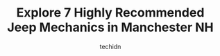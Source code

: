 ---
layout: ampstory
image: https://images.unsplash.com/photo-1617814086906-d847a8bc6fca?ixlib=rb-4.0.3&ixid=MnwxMjA3fDB8MHxwaG90by1wYWdlfHx8fGVufDB8fHx8&auto=format&fit=crop&w=640&h=853&q=80
author: techidn
featured: false
description: For top-quality automotive repairs and maintenance, visit the 7 best Jeep Mechanic in Manchester NH, USA. Their reputation for excellence and their dedication to customer satisfaction make t
title: Explore 7 Highly Recommended Jeep Mechanics in Manchester NH
cover:
   title: Explore 7 Highly Recommended Jeep Mechanics in Manchester NH
   subtitle: Rickpate
   background: https://images.unsplash.com/photo-1617814086906-d847a8bc6fca?ixlib=rb-4.0.3&ixid=MnwxMjA3fDB8MHxwaG90by1wYWdlfHx8fGVufDB8fHx8&auto=format&fit=crop&w=640&h=853&q=80

pages: 
 - layout: thirds
   top: <h1>#1 FCT Auto Performance & tires</h1>
   bottom: "<p>Exceptional prices and selection. The technicians are very friendly and do not try to up sell you on the products. You have many choices for new tires and a wide selectio</p>"
   background: https://www.knot35.com/toplist/wp-content/uploads/2023/06/best-jeep-mechanic-1-in-manchester-nh-1685839976.jpeg
   backgroundblur: true
 - layout: thirds
   top: <h1>#2 Jrs Speed And Tire Shop</h1>
   bottom: "<p>101 S Main St, Manchester, NH 03102, United States</p>"
   background: https://www.knot35.com/toplist/wp-content/uploads/2023/06/best-jeep-mechanic-2-in-manchester-nh-1685839976.jpeg
   cta:
      link: https://www.knot35.com/toplist/explore-7-highly-recommended-jeep-mechanics-in-manchester-nh/
      text: Explore 7 Highly Recommended Jeep Mechanics in Manchester NH
 - layout: thirds
   top: <h1>#3 Bob & Sons Automotive Inc.</h1>
   bottom: "<p>321 Kelley St, Manchester, NH 03102, United States</p>"
   background: https://www.knot35.com/toplist/wp-content/uploads/2023/06/best-jeep-mechanic-3-in-manchester-nh-1685839977.jpeg
   cta:
      link: https://www.knot35.com/toplist/explore-7-highly-recommended-jeep-mechanics-in-manchester-nh/
      text: Explore 7 Highly Recommended Jeep Mechanics in Manchester NH
 - layout: thirds
   top: <h1>#4 Rons Toy Shop Inc</h1>
   bottom: "<p>235 Elm St, Manchester, NH 03101, United States</p>"
   background: https://images.unsplash.com/photo-1518640467707-6811f4a6ab73?ixlib=rb-4.0.3&ixid=MnwxMjA3fDB8MHxwaG90by1wYWdlfHx8fGVufDB8fHx8&auto=format&fit=crop&w=640&h=853&q=80
   cta:
      link: https://www.knot35.com/toplist/explore-7-highly-recommended-jeep-mechanics-in-manchester-nh/
      text: Explore 7 Highly Recommended Jeep Mechanics in Manchester NH
 - layout: thirds
   top: <h1>#5 Eastern Auto Body Frame & Collision Specialist</h1>
   bottom: "<p>281 Willow St, Manchester, NH 03103, United States</p>"
   background: https://images.unsplash.com/photo-1564951434112-64d74cc2a2d7?ixlib=rb-4.0.3&ixid=MnwxMjA3fDB8MHxwaG90by1wYWdlfHx8fGVufDB8fHx8&auto=format&fit=crop&w=640&h=853&q=80
   cta:
      link: https://www.knot35.com/toplist/explore-7-highly-recommended-jeep-mechanics-in-manchester-nh/
      text: Explore 7 Highly Recommended Jeep Mechanics in Manchester NH
 - layout: thirds
   top: <h1>#6 Brutus Auto Repair & Service</h1>
   bottom: "<p>148 Merrimack St, Manchester, NH 03103, United States</p>"
   background: https://images.unsplash.com/photo-1574169208507-84376144848b?ixlib=rb-4.0.3&ixid=MnwxMjA3fDB8MHxwaG90by1wYWdlfHx8fGVufDB8fHx8&auto=format&fit=crop&w=640&h=853&q=80
   cta:
      link: https://www.knot35.com/toplist/explore-7-highly-recommended-jeep-mechanics-in-manchester-nh/
      text: Explore 7 Highly Recommended Jeep Mechanics in Manchester NH
 - layout: thirds
   top: <h1>#7 DynaTune</h1>
   bottom: "<p>121 Loring St, Manchester, NH 03103, United States</p>"
   background: https://images.unsplash.com/photo-1591393223703-56fe1347ac62?ixlib=rb-4.0.3&ixid=MnwxMjA3fDB8MHxwaG90by1wYWdlfHx8fGVufDB8fHx8&auto=format&fit=crop&w=640&h=853&q=80
   cta:
      link: https://www.knot35.com/toplist/explore-7-highly-recommended-jeep-mechanics-in-manchester-nh/
      text: Explore 7 Highly Recommended Jeep Mechanics in Manchester NH
 - layout: thirds
   middle: Continue reading...
   background: https://images.unsplash.com/photo-1614648718611-0635f29016cb?ixlib=rb-4.0.3&ixid=MnwxMjA3fDB8MHxwaG90by1wYWdlfHx8fGVufDB8fHx8&auto=format&fit=crop&w=640&h=853&q=80
   cta:
      link: https://www.knot35.com/toplist/explore-7-highly-recommended-jeep-mechanics-in-manchester-nh/
      text: Explore 7 Highly Recommended Jeep Mechanics in Manchester NH
      
---